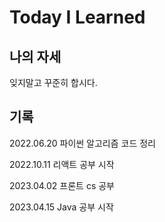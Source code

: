 # Today I Learned

## 나의 자세
잊지말고 꾸준히 합시다.

## 기록
2022.06.20 파이썬 알고리즘 코드 정리

2022.10.11 리액트 공부 시작

2023.04.02 프론트 cs 공부

2023.04.15 Java 공부 시작

